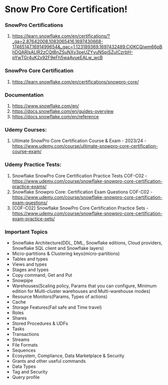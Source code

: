 # Snow Pro Core Certification! 

### SnowPro Certifications 
 
1. https://learn.snowflake.com/en/certifications/?_ga=2.87642008.1083065416.1697430668-17465147.1691499654&_gac=1.123189369.1697432489.Cj0KCQjwm66pBhDQARIsALIR2zCQtBnZSuNXv3peUZYyuNSpjSZuICzrbH-pYwTGr4uK2x92F9eFh5waAvueEALw_wcB  
 
### SnowPro Core Certification 
 
1. https://learn.snowflake.com/en/certifications/snowpro-core/  
 
### Documentation 
 
1. https://www.snowflake.com/en/  
2. https://docs.snowflake.com/en/guides-overview  
3. https://docs.snowflake.com/en/reference  
 
### Udemy Courses: 
 
1. Ultimate SnowPro Core Certification Course & Exam - 2023/24 - https://www.udemy.com/course/ultimate-snowpro-core-certification-course-exam/  
 
### Udemy Practice Tests:  
 
1. Snowflake SnowPro Core Certification Practice Tests COF-C02 - https://www.udemy.com/course/snowflake-snowpro-core-certification-practice-exams/ 
2. Snowflake Snowpro Core: Certification Exam Questions COF-C02 - https://www.udemy.com/course/snowflake-snowpro-core-certification-exam-questions/ 
3. [COF-C02] Snowflake SnowPro Core Certification Practice Sets  - https://www.udemy.com/course/snowflake-snowpro-core-certification-exam-practice-sets/  
 

### Important Topics  
 
* Snowflake Architecture(DDL, DML, Snowflake editions, Cloud providers, Snowflake SQL client and Snowflake layers) 
* Micro-partitions & Clustering keys(micro-partitions) 
* Tables and types 
* Views and types 
* Stages and types 
* Copy command, Get and Put  
* Snowpipe 
* Warehouses(Scaling policy, Params that you can configure, Minimum edition for Multi-cluster warehouses and Multi-warehouse modes) 
* Resource Monitors(Params, Types of actions) 
* Cache 
* Storage Features(Fail safe and Time travel) 
* Roles 
* Shares 
* Stored Procedures & UDFs 
* Tasks 
* Transactions 
* Streams 
* File Formats 
* Sequences 
* Ecosystem, Compliance, Data Marketplace & Security 
* Grants and other useful commands 
* Data Types 
* Tag and Security 
* Query profile 
 
